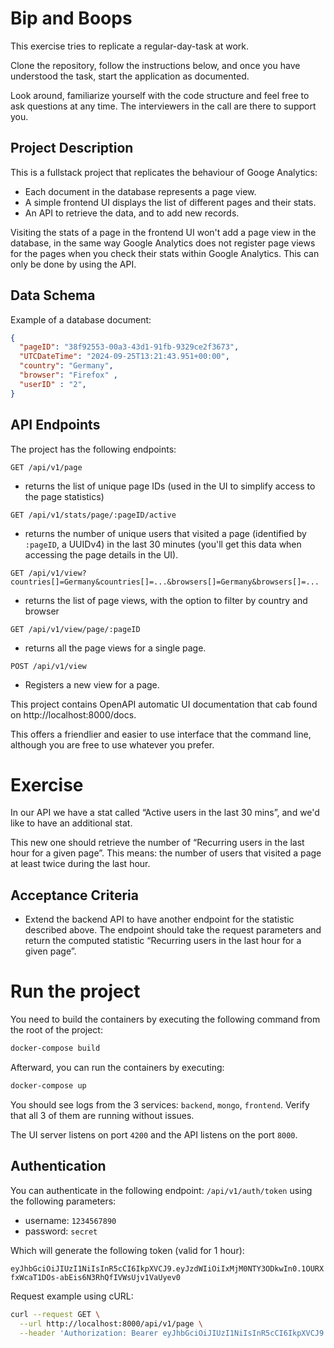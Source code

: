 # Bip and Boops

This exercise tries to replicate a regular-day-task at work.

Clone the repository, follow the instructions below, and once you have understood 
the task, start the application as documented.

Look around, familiarize yourself with the code structure and feel free to ask 
questions at any time. The interviewers in the call are there to support you.

## Project Description

This is a fullstack project that replicates the behaviour of Googe Analytics:

* Each document in the database represents a page view.
* A simple frontend UI displays the list of different pages and their stats.
* An API to retrieve the data, and to add new records.

Visiting the stats of a page in the frontend UI won't add a page view in the
database, in the same way Google Analytics does not register page views for the 
pages when you check their stats within Google Analytics. 
This can only be done by using the API.

## Data Schema

Example of a database document:

```json
{
  "pageID": "38f92553-00a3-43d1-91fb-9329ce2f3673",
  "UTCDateTime": "2024-09-25T13:21:43.951+00:00",
  "country": "Germany",
  "browser": "Firefox" ,
  "userID" : "2",
}
```

## API Endpoints

The project has the following endpoints:

`GET /api/v1/page`
* returns the list of unique page IDs (used in the UI to simplify access to the page statistics)

`GET /api/v1/stats/page/:pageID/active`
* returns the number of unique users that visited a page (identified by `:pageID`, a UUIDv4) in the last 30 minutes (you'll get this data when accessing the page details in the UI).

`GET /api/v1/view?countries[]=Germany&countries[]=...&browsers[]=Germany&browsers[]=...`
* returns the list of page views, with the option to filter by country and browser

`GET /api/v1/view/page/:pageID`
* returns all the page views for a single page.

`POST /api/v1/view`
* Registers a new view for a page.

This project contains OpenAPI automatic UI documentation that cab found on 
http://localhost:8000/docs.

This offers a friendlier and easier to use interface that the command line,
although you are free to use whatever you prefer.

# Exercise

In our API we have a stat called “Active users in the last 30 mins”, and we'd 
like to have an additional stat.

This new one should retrieve the number of “Recurring users in 
the last hour for a given page”. This means: the number of users that visited
a page at least twice during the last hour.

## Acceptance Criteria

* Extend the backend API to have another endpoint for the statistic described 
above. The endpoint should take the request parameters and return the 
computed statistic “Recurring users in the last hour for a given page”.

# Run the project

You need to build the containers by executing the following command from the root of the project:

```bash
docker-compose build
```

Afterward, you can run the containers by executing:

```bash
docker-compose up
```

You should see logs from the 3 services: `backend`, `mongo`, `frontend`.
Verify that all 3 of them are running without issues.

The UI server listens on port `4200` and the API listens on the port `8000`.

## Authentication

You can authenticate in the following endpoint: `/api/v1/auth/token` using
the following parameters:

* username: `1234567890`
* password: `secret`

Which will generate the following token (valid for 1 hour):

`eyJhbGciOiJIUzI1NiIsInR5cCI6IkpXVCJ9.eyJzdWIiOiIxMjM0NTY3ODkwIn0.1OURXfxWcaT1DOs-abEis6N3RhQfIVWsUjv1VaUyev0`

Request example using cURL:

```bash
curl --request GET \
  --url http://localhost:8000/api/v1/page \
  --header 'Authorization: Bearer eyJhbGciOiJIUzI1NiIsInR5cCI6IkpXVCJ9.eyJzdWIiOiIxMjM0NTY3ODkwIn0.1OURXfxWcaT1DOs-abEis6N3RhQfIVWsUjv1VaUyev0'
```



